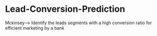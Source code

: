 # Lead-Conversion-Prediction
Mckinsey--> Identify the leads segments with a high conversion ratio for efficient marketing by a bank
